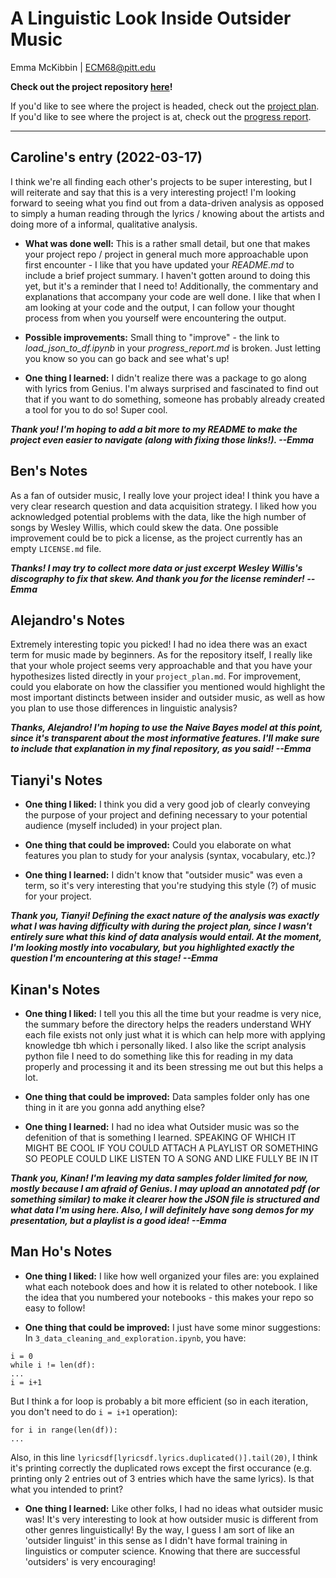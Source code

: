 # A Linguistic Look Inside Outsider Music
Emma McKibbin | ECM68@pitt.edu

**Check out the project repository [here](https://github.com/Data-Science-for-Linguists-2022/Outsider-Music-Linguistic-Analysis)!**

If you'd like to see where the project is headed, check out the [project plan](https://github.com/Data-Science-for-Linguists-2022/Outsider-Music-Linguistic-Analysis/blob/a98ea1330bc40dfa15581c55f29e8cda1a39df0d/project_plan.md).  If you'd like to see where the project is at, check out the [progress report](https://github.com/Data-Science-for-Linguists-2022/Outsider-Music-Linguistic-Analysis/blob/a98ea1330bc40dfa15581c55f29e8cda1a39df0d/progress_report.md).

---

## Caroline's entry (2022-03-17)

I think we're all finding each other's projects to be super interesting, but I will reiterate and say that this is a very interesting project! I'm looking forward to seeing what you find out from a data-driven analysis as opposed to simply a human reading through the lyrics / knowing about the artists and doing more of a informal, qualitative analysis.

- **What was done well:** This is a rather small detail, but one that makes your project repo / project in general much more approachable upon first encounter - I like that you have updated your *README.md* to include a brief project summary. I haven't gotten around to doing this yet, but it's a reminder that I need to! Additionally, the commentary and explanations that accompany your code are well done. I like that when I am looking at your code and the output, I can follow your thought process from when you yourself were encountering the output.

- **Possible improvements:** Small thing to "improve" - the link to *load_json_to_df.ipynb* in your *progress_report.md* is broken. Just letting you know so you can go back and see what's up!

- **One thing I learned:** I didn't realize there was a package to go along with lyrics from Genius. I'm always surprised and fascinated to find out that if you want to do something, someone has probably already created a tool for you to do so! Super cool.

***Thank you!  I'm hoping to add a bit more to my README to make the project even easier to navigate (along with fixing those links!). --Emma***

## Ben's Notes
As a fan of outsider music, I really love your project idea!
I think you have a very clear research question and data acquisition strategy.
I liked how you acknowledged potential problems with the data, like the high number of songs
by Wesley Willis, which could skew the data.
One possible improvement could be to pick a license, as the project currently has an empty `LICENSE.md` file.

***Thanks!  I may try to collect more data or just excerpt Wesley Willis's discography to fix that skew.  And thank you for the license reminder! --Emma***

## Alejandro's Notes
Extremely interesting topic you picked! I had no idea there was an exact term for music made by beginners. As for the repository itself, I really like that your whole project seems very approachable and that you have your hypothesizes listed directly in your `project_plan.md`. For improvement, could you elaborate on how the classifier you mentioned would highlight the most important distincts between insider and outsider music, as well as how you plan to use those differences in linguistic analysis?

***Thanks, Alejandro!  I'm hoping to use the Naive Bayes model at this point, since it's transparent about the most informative features.  I'll make sure to include that explanation in my final repository, as you said! --Emma***

## Tianyi's Notes

- **One thing I liked:**
I think you did a very good job of clearly conveying the purpose of your project and defining necessary to your potential audience (myself included) in your project plan.

- **One thing that could be improved:**
Could you elaborate on what features you plan to study for your analysis (syntax, vocabulary, etc.)?

- **One thing I learned:**
I didn't know that "outsider music" was even a term, so it's very interesting that you're studying this style (?) of music for your project.

***Thank you, Tianyi! Defining the exact nature of the analysis was exactly what I was having difficulty with during the project plan, since I wasn't entirely sure what this kind of data analysis would entail.  At the moment, I'm looking mostly into vocabulary, but you highlighted exactly the question I'm encountering at this stage! --Emma***

## Kinan's Notes
- **One thing I liked:**
  I tell you this all the time but your readme is very nice, the summary before the directory helps the readers understand WHY each file exists not only just what it is which can help more with applying knowledge tbh which i personally liked. I also like the script analysis python file I need to do something like this for reading in my data properly and processing it and its been stressing me out but this helps a lot.

- **One thing that could be improved:**
  Data samples folder only has one thing in it are you gonna add anything else?

- **One thing I learned:**
  I had no idea what Outsider music was so the defenition of that is something I learned. SPEAKING OF WHICH IT MIGHT BE COOL IF YOU COULD ATTACH A PLAYLIST OR SOMETHING SO PEOPLE COULD LIKE LISTEN TO A SONG AND LIKE FULLY BE IN IT

***Thank you, Kinan! I'm leaving my data samples folder limited for now, mostly because I am afraid of Genius.  I may upload an annotated pdf (or something similar) to  make it clearer how the JSON file is structured and what data I'm using here. Also, I will definitely have song demos for my presentation, but a playlist is a good idea! --Emma***

## Man Ho's Notes
- **One thing I liked:**
  I like how well organized your files are: you explained what each notebook does and how it is related to other notebook. I like the idea that you numbered your notebooks - this makes your repo so easy to follow!
  
- **One thing that could be improved:**
  I just have some minor suggestions:  
  In `3_data_cleaning_and_exploration.ipynb`, you have:  
```
i = 0
while i != len(df):
...
i = i+1
```
But I think a for loop is probably a bit more efficient (so in each iteration, you don't need to do `i = i+1` operation):
```
for i in range(len(df)):
...
```

Also, in this line `lyricsdf[lyricsdf.lyrics.duplicated()].tail(20)`, I think it's printing correctly the duplicated rows except the first occurance (e.g. printing only 2 entries out of 3 entries which have the same lyrics). Is that what you intended to print?

- **One thing I learned:**
Like other folks, I had no ideas what outsider music was! It's very interesting to look at how outsider music is different from other genres linguistically! By the way, I guess I am sort of like an 'outsider linguist' in this sense as I didn't have formal training in linguistics or computer science. Knowing that there are successful 'outsiders' is very encouraging!
